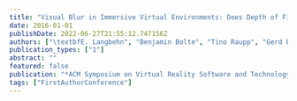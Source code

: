 ```yaml
---
title: "Visual Blur in Immersive Virtual Environments: Does Depth of Field or Motion Blur Affect Distance and Speed Estimation?"
date: 2016-01-01
publishDate: 2022-06-27T21:55:12.747156Z
authors: ["\textbfE. Langbehn", "Benjamin Bolte", "Tino Raupp", "Gerd Bruder", "Markus Lappe", "Frank Steinicke"]
publication_types: ["1"]
abstract: ""
featured: false
publication: "*ACM Symposium on Virtual Reality Software and Technology (VRST)*"
tags: ["FirstAuthorConference"]
---
```


